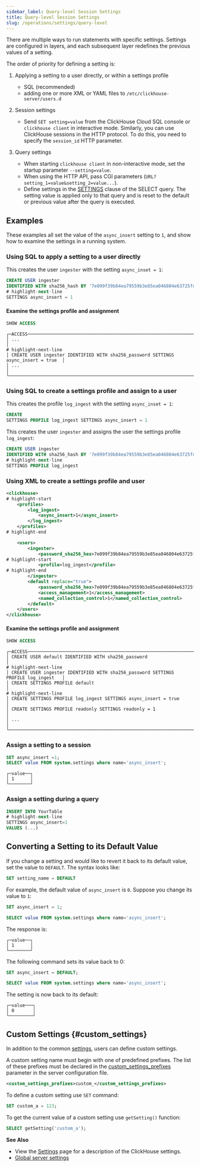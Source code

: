```yaml
---
sidebar_label: Query-level Session Settings
title: Query-level Session Settings
slug: /operations/settings/query-level
---
```


There are multiple ways to run statements with specific settings.
Settings are configured in layers, and each subsequent layer redefines the previous values of a setting.

The order of priority for defining a setting is:

1. Applying a setting to a user directly, or within a settings profile

    - SQL (recommended)
    - adding one or more XML or YAML files to `/etc/clickhouse-server/users.d`

2. Session settings

    - Send `SET setting=value` from the ClickHouse Cloud SQL console or
    `clickhouse client` in interactive mode. Similarly, you can use ClickHouse
    sessions in the HTTP protocol. To do this, you need to specify the
    `session_id` HTTP parameter.

3. Query settings

    - When starting `clickhouse client` in non-interactive mode, set the startup
    parameter `--setting=value`.
    - When using the HTTP API, pass CGI parameters (`URL?setting_1=value&setting_2=value...`).
    - Define settings in the
    [SETTINGS](../../sql-reference/statements/select/index.md#settings-in-select-query)
    clause of the SELECT query. The setting value is applied only to that query
    and is reset to the default or previous value after the query is executed.

## Examples

These examples all set the value of the `async_insert` setting to `1`, and
show how to examine the settings in a running system.

### Using SQL to apply a setting to a user directly

This creates the user `ingester` with the setting `async_inset = 1`:

```sql
CREATE USER ingester
IDENTIFIED WITH sha256_hash BY '7e099f39b84ea79559b3e85ea046804e63725fd1f46b37f281276aae20f86dc3'
# highlight-next-line
SETTINGS async_insert = 1
```

#### Examine the settings profile and assignment

```sql
SHOW ACCESS
```

```response
┌─ACCESS─────────────────────────────────────────────────────────────────────────────┐
│ ...                                                                                │
# highlight-next-line
│ CREATE USER ingester IDENTIFIED WITH sha256_password SETTINGS async_insert = true  │
│ ...                                                                                │
└────────────────────────────────────────────────────────────────────────────────────┘
```
### Using SQL to create a settings profile and assign to a user

This creates the profile `log_ingest` with the setting `async_inset = 1`:

```sql
CREATE
SETTINGS PROFILE log_ingest SETTINGS async_insert = 1
```

This creates the user `ingester` and assigns the user the settings profile `log_ingest`:

```sql
CREATE USER ingester
IDENTIFIED WITH sha256_hash BY '7e099f39b84ea79559b3e85ea046804e63725fd1f46b37f281276aae20f86dc3'
# highlight-next-line
SETTINGS PROFILE log_ingest
```


### Using XML to create a settings profile and user

```xml title=/etc/clickhouse-server/users.d/users.xml
<clickhouse>
# highlight-start
    <profiles>
        <log_ingest>
            <async_insert>1</async_insert>
        </log_ingest>
    </profiles>
# highlight-end

    <users>
        <ingester>
            <password_sha256_hex>7e099f39b84ea79559b3e85ea046804e63725fd1f46b37f281276aae20f86dc3</password_sha256_hex>
# highlight-start
            <profile>log_ingest</profile>
# highlight-end
        </ingester>
        <default replace="true">
            <password_sha256_hex>7e099f39b84ea79559b3e85ea046804e63725fd1f46b37f281276aae20f86dc3</password_sha256_hex>
            <access_management>1</access_management>
            <named_collection_control>1</named_collection_control>
        </default>
    </users>
</clickhouse>
```

#### Examine the settings profile and assignment

```sql
SHOW ACCESS
```

```response
┌─ACCESS─────────────────────────────────────────────────────────────────────────────┐
│ CREATE USER default IDENTIFIED WITH sha256_password                                │
# highlight-next-line
│ CREATE USER ingester IDENTIFIED WITH sha256_password SETTINGS PROFILE log_ingest   │
│ CREATE SETTINGS PROFILE default                                                    │
# highlight-next-line
│ CREATE SETTINGS PROFILE log_ingest SETTINGS async_insert = true                    │
│ CREATE SETTINGS PROFILE readonly SETTINGS readonly = 1                             │
│ ...                                                                                │
└────────────────────────────────────────────────────────────────────────────────────┘
```

### Assign a setting to a session

```sql
SET async_insert =1;
SELECT value FROM system.settings where name='async_insert';
```

```response
┌─value──┐
│ 1      │
└────────┘
```

### Assign a setting during a query

```sql
INSERT INTO YourTable
# highlight-next-line
SETTINGS async_insert=1
VALUES (...)
```


## Converting a Setting to its Default Value

If you change a setting and would like to revert it back to its default value, set the value to `DEFAULT`. The syntax looks like:

```sql
SET setting_name = DEFAULT
```

For example, the default value of `async_insert` is `0`. Suppose you change its value to `1`:

```sql
SET async_insert = 1;

SELECT value FROM system.settings where name='async_insert';
```

The response is:

```response
┌─value──┐
│ 1      │
└────────┘
```

The following command sets its value back to 0:

```sql
SET async_insert = DEFAULT;

SELECT value FROM system.settings where name='async_insert';
```

The setting is now back to its default:

```response
┌─value───┐
│ 0       │
└─────────┘
```

## Custom Settings {#custom_settings}

In addition to the common [settings](../../operations/settings/settings.md), users can define custom settings.

A custom setting name must begin with one of predefined prefixes. The list of these prefixes must be declared in the [custom_settings_prefixes](../../operations/server-configuration-parameters/settings.md#custom_settings_prefixes) parameter in the server configuration file.

```xml
<custom_settings_prefixes>custom_</custom_settings_prefixes>
```

To define a custom setting use `SET` command:

```sql
SET custom_a = 123;
```

To get the current value of a custom setting use `getSetting()` function:

```sql
SELECT getSetting('custom_a');
```

**See Also**

- View the [Settings](./settings.md) page for a description of the ClickHouse settings.
- [Global server settings](../../operations/server-configuration-parameters/settings.md)
